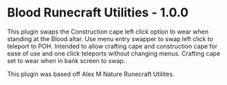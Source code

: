 # Blood Runecraft Utilities - 1.0.0
This plugin swaps the Construction cape left click option to wear when standing at the Blood altar. Use menu entry swapper to swap left click to teleport to POH. Intended to allow crafting cape and construction cape for ease of use and one click teleports without changing menus. Crafting cape set to wear when in bank screen to swap.

This plugin was based off Alex M Nature Runecraft Utilites.
